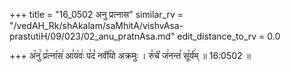 +++
title = "16_0502 अनु प्रत्नास"
similar_rv = "/vedAH_Rk/shAkalam/saMhitA/vishvAsa-prastutiH/09/023/02_anu_pratnAsa.md"
edit_distance_to_rv = 0.0

+++
अ꣡नु꣢ प्र꣣त्ना꣡स꣢ आ꣣य꣡वः꣢ प꣣दं꣡ नवी꣢꣯यो अक्रमुः । रु꣣चे꣡ ज꣢नन्त꣣ सू꣡र्य꣢म् ॥ 16:0502 ॥

<div class="js_include " url="/vedAH_Rk/shAkalam/saMhitA/vishvAsa-prastutiH/09/023/02_anu_pratnAsa.md"  newLevelForH1="2" title="विश्वास-शाकल-प्रस्तुतिः"  > </div>